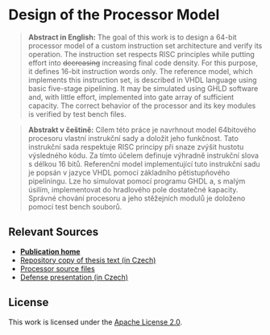 # Design of the Processor Model

> **Abstract in English:** The goal of this work is to design a 64-bit processor model of a custom instruction set architecture and verify its operation. The instruction set respects RISC principles while putting effort into ~~decreasing~~ increasing final code density. For this purpose, it defines 16-bit instruction words only. The reference model, which implements this instruction set, is described in VHDL language using basic five-stage pipelining. It may be simulated using GHLD software and, with little effort, implemented into gate array of sufficient capacity. The correct behavior of the processor and its key modules is verified by test bench files.

> **Abstrakt v češtině:** Cílem této práce je navrhnout model 64bitového procesoru vlastní instrukční sady a doložit jeho funkčnost. Tato instrukční sada respektuje RISC principy při snaze zvýšit hustotu výsledného kódu. Za tímto účelem definuje výhradně instrukční slova s délkou 16 bitů. Referenční model implementující tuto instrukční sadu je popsán v jazyce VHDL pomocí základního pětistupňového pipeliningu. Lze ho simulovat pomocí programu GHDL a, s malým úsilím, implementovat do hradlového pole dostatečné kapacity. Správné chování procesoru a jeho stěžejních modulů je doloženo pomocí test bench souborů.

## Relevant Sources

* [**Publication home**](https://is.muni.cz/th/uqqoh/?lang=en)
* [Repository copy of thesis text (in Czech)](bachelor-thesis.pdf)
* [Processor source files](https://github.com/dominiksalvet/risc63)
* [Defense presentation (in Czech)](https://www.slideshare.net/DominikSalvet/nvrh-modelu-procesoru)

## License

This work is licensed under the [Apache License 2.0](license).
